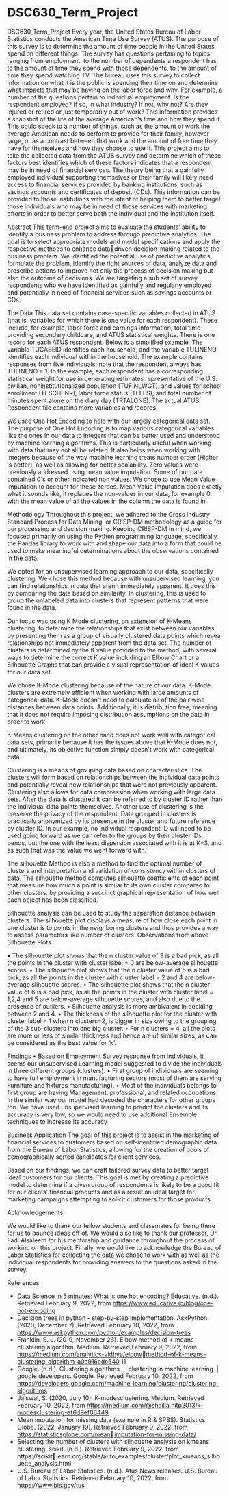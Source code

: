 # DSC630_Term_Project
DSC630_Term_Project
Every year, the United States Bureau of Labor Statistics conducts the American 
Time Use Survey (ATUS). The purpose of this survey is to determine the amount of 
time people in the United States spend on different things. The survey has questions 
pertaining to topics ranging from employment, to the number of dependents a 
respondent has, to the amount of time they spend with those dependents, to the amount 
of time they spend watching TV. 
The bureau uses this survey to collect information on what it is the public is 
spending their time on and determine what impacts that may be having on the labor 
force and why. For example, a number of the questions pertain to individual 
employment. Is the respondent employed? If so, in what industry? If not, why not? Are 
they injured or retired or just temporarily out of work? This information provides a 
snapshot of the life of the average American’s time and how they spend it. 
This could speak to a number of things, such as the amount of work the average 
American needs to perform to provide for their family, however large, or as a contrast 
between that work and the amount of free time they have for themselves and how they 
choose to use it.
This project aims to take the collected data from the ATUS survey and determine 
which of these factors best identifies which of these factors indicates that a respondent 
may be in need of financial services. The theory being that a gainfully employed 
individual supporting themselves or their family will likely need access to financial 
services provided by banking institutions, such as savings accounts and certificates of 
deposit (CDs). 
This information can be provided to those institutions with the intent of helping 
them to better target those individuals who may be in need of those services with 
marketing efforts in order to better serve both the individual and the institution itself.

Abstract
This term-end project aims to evaluate the students’ ability to identify a business 
problem to address through predictive analytics. The goal is to select appropriate 
models and model specifications and apply the respective methods to enhance datadriven decision-making related to the business problem.
We identified the potential use of predictive analytics, formulate the problem, 
identify the right sources of data, analyze data and prescribe actions to improve not only 
the process of decision making but also the outcome of decisions.
We are targeting a sub set of survey respondents who we have identified as gainfully 
and regularly employed and potentially in need of financial services such as savings 
accounts or CDs.

The Data
This data set contains case-specific variables collected in ATUS (that is, 
variables for which there is one value for each respondent). These include, for example, 
labor force and earnings information, total time providing secondary childcare, and 
ATUS statistical weights. There is one record for each ATUS respondent.
Below is a simplified example. The variable TUCASEID identifies each household, and 
the variable TULINENO identifies each individual within the household. The example 
contains responses from five individuals; note that the respondent always has 
TULINENO = 1. In the example, each respondent has a corresponding statistical weight 
for use in generating estimates representative of the U.S. civilian, noninstitutionalized 
population (TUFINLWGT), and values for school enrollment (TESCHENR), labor force 
status (TELFS), and total number of minutes spent alone on the diary day 
(TRTALONE). The actual ATUS Respondent file contains more variables and records.

We used One Hot Encoding to help with our largely categorical data set. The 
purpose of One Hot Encoding is to map various categorical variables like the ones in 
our data to integers that can be better used and understood by machine learning 
algorithms. This is particularly useful when working with data that may not all be related. 
It also helps when working with integers because of the way machine learning treats 
number order (Higher is better), as well as allowing for better scalability.
Zero values were previously addressed using mean value imputation. Some of 
our data contained 0's or other indicated non values. We chose to use Mean Value 
Imputation to account for these zeroes. Mean Value Imputation does exactly what it 
sounds like, it replaces the non-values in our data, for example 0, with the mean value 
of all the values in the column the data is found in.

Methodology
Throughout this project, we adhered to the Cross Industry Standard Process for 
Data Mining, or CRISP-DM methodology as a guide for our processing and decision 
making. Keeping CRISP-DM in mind, we focused primarily on using the Python 
programming language, specifically the Pandas library to work with and shape our data 
into a form that could be used to make meaningful determinations about the 
observations contained in the data.

We opted for an unsupervised learning approach to our data, specifically 
clustering. We chose this method because with unsupervised learning, you can find 
relationships in data that aren't immediately apparent. It does this by comparing the data 
based on similarity. In clustering, this is used to group the unlabeled data into clusters 
that represent patterns that were found in the data.

Our focus was using K Mode clustering, an extension of K-Means clustering, to 
determine the relationships that exist between our variables by presenting them as a 
group of visually clustered data points which reveal relationships not immediately 
apparent from the data set. The number of clusters is determined by the K value 
provided to the method, with several ways to determine the correct K value including an 
Elbow Chart or a Silhouette Graphs that can provide a visual representation of ideal K 
values for our data set.

We chose K-Mode clustering because of the nature of our data. K-Mode clusters 
are extremely efficient when working with large amounts of categorical data. K-Mode 
doesn't need to calculate all of the pair wise distances between data points. Additionally, 
it is distribution free, meaning that it does not require imposing distribution assumptions 
on the data in order to work.

K-Means clustering on the other hand does not work well with categorical data 
sets, primarily because it has the issues above that K-Mode does not, and ultimately, its 
objective function simply doesn't work with categorical data.

Clustering is a means of grouping data based on characteristics. The clusters will 
form based on relationships between the individual data points and potentially reveal 
new relationships that were not previously apparent. Clustering also allows for data 
compression when working with large data sets. After the data is clustered it can be 
referred to by cluster ID rather than the individual data points themselves. Another use 
of clustering is the preserve the privacy of the respondent. Data grouped in clusters is 
practically anonymized by its presence in the cluster and future reference by cluster ID. 
In our example, no individual respondent ID will need to be used going forward as we 
can refer to the groups by their cluster IDs.
bends, but the one with the least dispersion associated with it is at K=3, and as 
such that was the value we went forward with.

The silhouette Method is also a method to find the optimal number of clusters 
and interpretation and validation of consistency within clusters of data. The silhouette 
method computes silhouette coefficients of each point that measure how much a point 
is similar to its own cluster compared to other clusters. by providing a succinct graphical 
representation of how well each object has been classified.

Silhouette analysis can be used to study the separation distance between clusters. The 
silhouette plot displays a measure of how close each point in one cluster is to points in 
the neighboring clusters and thus provides a way to assess parameters like number of 
clusters.
Observations from above Silhouette Plots

• The silhouette plot shows that the n cluster value of 3 is a bad pick, as all the 
points in the cluster with cluster label = 0 are below-average silhouette scores.
• The silhouette plot shows that the n cluster value of 5 is a bad pick, as all the 
points in the cluster with cluster label = 2 and 4 are below-average silhouette 
scores.
• The silhouette plot shows that the n cluster value of 6 is a bad pick, as all the 
points in the cluster with cluster label = 1,2,4 and 5 are below-average silhouette 
scores, and also due to the presence of outliers.
• Silhouette analysis is more ambivalent in deciding between 2 and 4.
• The thickness of the silhouette plot for the cluster with cluster label = 1 when n
clusters=2, is bigger in size owing to the grouping of the 3 sub-clusters into one 
big cluster.
• For n clusters = 4, all the plots are more or less of similar thickness and hence 
are of similar sizes, as can be considered as the best value for ‘k’.

Findings
• Based on Employment Survey response from individuals, it seems our 
unsupervised Learning model suggested to divide the individuals
in three different groups (clusters).
• First group of individuals are seeming to have full employment in manufacturing 
sectors
(most of them are serving Furniture and fixtures manufacturing).
• Most of the individuals belongs to first group are having Management, 
professional, and related occupations In the similar way our model had decoded 
the characters for other groups too. We have used unsupervised learning to 
predict the clusters and its accuracy is very low, so we would need to use 
additional Ensemble techniques to increase its accuracy

Business Application
The goal of this project is to assist in the marketing of financial services to 
customers based on self-identified demographic data from the Bureau of Labor 
Statistics, allowing for the creation of pools of demographically sorted candidates for 
client services.

Based on our findings, we can craft tailored survey data to better target ideal 
customers for our clients. This goal is met by creating a predictive model to determine if 
a given group of respondents is likely to be a good fit for our clients’ financial products 
and as a result an ideal target for marketing campaigns attempting to solicit customers 
for those products.

Acknowledgements

We would like to thank our fellow students and classmates for being there for us 
to bounce ideas off of. We would also like to thank our professor, Dr. Fadi Alsaleem for 
his mentorship and guidance throughout the process of working on this project. Finally, 
we would like to acknowledge the Bureau of Labor Statistics for collecting the data we 
chose to work with as well as the individual respondents for providing answers to the 
questions asked in the survey.

References
- Data Science in 5 minutes: What is one hot encoding? Educative. (n.d.). Retrieved 
February 9, 2022, from https://www.educative.io/blog/one-hot-encoding 
- Decision trees in python - step-by-step implementation. AskPython. (2020, December 
7). Retrieved February 10, 2022, from 
https://www.askpython.com/python/examples/decision-trees 
- Franklin, S. J. (2019, November 26). Elbow method of k-means clustering algorithm. 
Medium. Retrieved February 9, 2022, from https://medium.com/analytics-vidhya/elbowmethod-of-k-means-clustering-algorithm-a0c916adc540 
11
- Google. (n.d.). Clustering algorithms &nbsp;|&nbsp; clustering in machine learning 
&nbsp;|&nbsp; google developers. Google. Retrieved February 10, 2022, from 
https://developers.google.com/machine-learning/clustering/clustering-algorithms 
- Jaiswal, S. (2020, July 10). K-modesclustering. Medium. Retrieved February 10, 2022, 
from https://medium.com/@shailja.nitp2013/k-modesclustering-ef6d9ef06449 
- Mean imputation for missing data (example in R &amp; SPSS). Statistics Globe. 
(2022, January 19). Retrieved February 9, 2022, from https://statisticsglobe.com/meanimputation-for-missing-data/ 
- Selecting the number of clusters with silhouette analysis on kmeans clustering. scikit. 
(n.d.). Retrieved February 9, 2022, from https://scikitlearn.org/stable/auto_examples/cluster/plot_kmeans_silhouette_analysis.html 
- U.S. Bureau of Labor Statistics. (n.d.). Atus News releases. U.S. Bureau of Labor 
Statistics. Retrieved February 10, 2022, from https://www.bls.gov/tus
